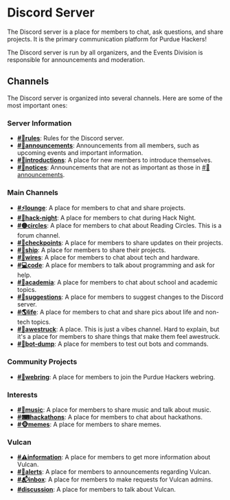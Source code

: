 # Discord Server

The Discord server is a place for members to chat, ask questions, and share projects. It is the primary communication
platform for Purdue Hackers!

The Discord server is run by all organizers, and the Events Division is responsible for announcements and moderation.

## Channels

The Discord server is organized into several channels. Here are some of the most important ones:

### Server Information

- **[#📙rules](https://discord.com/channels/772576325897945119/809619970194669598)**: Rules for the Discord server.
- **[#📢announcements](https://discord.com/channels/772576325897945119/772576325897945122)**: Announcements from all members, such as upcoming events and important information.
- **[#👋introductions](https://discord.com/channels/772576325897945119/1182158612454449282)**: A place for new members to introduce themselves.
- **[#🔔notices](https://discord.com/channels/772576325897945119/809620019792707594)**: Announcements that are not as important as those in [#📢announcements](https://discord.com/channels/772576325897945119/772576325897945122).

### Main Channels

- **[#⚡️lounge](https://discord.com/channels/772576325897945119/809628073896443904)**: A place for members to chat and share projects.
- **[#🌙hack-night](https://discord.com/channels/772576325897945119/1020777328172859412)**: A place for members to chat during Hack Night.
- **[#🟡circles](https://discord.com/channels/772576325897945119/1181760004957679647)**: A place for members to chat about Reading Circles. This is a forum channel.
- **[#🏁checkpoints](https://discord.com/channels/772576325897945119/1052236377338683514)**: A place for members to share updates on their projects.
- **[#🚢ship](https://discord.com/channels/772576325897945119/904896819165814794)**: A place for members to share their projects.
- **[#🔌wires](https://discord.com/channels/772576325897945119/1294006764064211036)**: A place for members to chat about tech and hardware.
- **[#💻code](https://discord.com/channels/772576325897945119/904896838669324320)**: A place for members to talk about programming and ask for help.
- **[#🎒academia](https://discord.com/channels/772576325897945119/990810367812849775)**: A place for members to chat about school and academic topics.
- **[#🤔suggestions](https://discord.com/channels/772576325897945119/1082080091925913661)**: A place for members to suggest changes to the Discord server.
- **[#🌎life](https://discord.com/channels/772576325897945119/1179098388990537809)**: A place for members to chat and share pics about life and non-tech topics.
- **[#🌟awestruck](https://discord.com/channels/7725763258979451191105173506242642020)**: A place. This is just a vibes channel. Hard to explain, but it's a place for members to share things that make them feel awestruck.
- **[#🤖bot-dump](https://discord.com/channels/772576325897945119/1285816997636079706)**: A place for members to test out bots and commands.

### Community Projects

- **[#💍webring](https://discord.com/channels/772576325897945119/1319140464812753009)**: A place for members to join the Purdue Hackers webring.

### Interests

- **[#🎵music](https://discord.com/channels/772576325897945119/937146398439256169)**: A place for members to share music and talk about music.
- **[#⌨hackathons](https://discord.com/channels/772576325897945119/936335216459517993)**: A place for members to chat about hackathons.
- **[#🐵memes](https://discord.com/channels/772576325897945119/809620069751586856)**: A place for members to share memes.

### Vulcan

- **[#⚠information](https://discord.com/channels/772576325897945119/1294095825340727357)**: A place for members to get more information about Vulcan.
- **[#📣alerts](https://discord.com/channels/772576325897945119/1294102505852244029)**: A place for members to announcements regarding Vulcan.
- **[#📬inbox](https://discord.com/channels/772576325897945119/1294096220146372639)**: A place for members to make requests for Vulcan admins.
- **[#discussion](https://discord.com/channels/772576325897945119/1294113765842751498)**: A place for members to talk about Vulcan.
